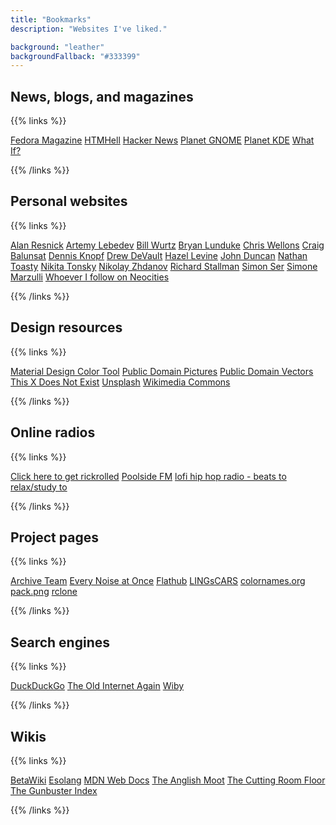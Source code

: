 ```yaml
---
title: "Bookmarks"
description: "Websites I've liked."

background: "leather"
backgroundFallback: "#333399"
---
```


## News, blogs, and magazines

{{% links %}}

[Fedora Magazine](https://fedoramagazine.org/)
[HTMHell](https://www.htmhell.dev/)
[Hacker News](https://news.ycombinator.com/)
[Planet GNOME](https://planet.gnome.org/)
[Planet KDE](https://planet.kde.org/)
[What If?](https://what-if.xkcd.com/)

{{% /links %}}

## Personal websites

{{% links %}}

[Alan Resnick](https://alanresnick.info/)
[Artemy Lebedev](https://www.tema.ru/eng/)
[Bill Wurtz](https://billwurtz.com/)
[Bryan Lunduke](https://lunduke.com/)
[Chris Wellons](https://nullprogram.com/)
[Craig Balunsat](https://www.balunsat.org/)
[Dennis Knopf](http://www.dennisknopf.net/)
[Drew DeVault](https://drewdevault.com/)
[Hazel Levine](https://knightsofthelambdacalcul.us/)
[John Duncan](https://dataswamp.org/~john/)
[Nathan Toasty](http://toastytech.com/)
[Nikita Tonsky](https://tonsky.me/)
[Nikolay Zhdanov](https://nicolas232.github.io/)
[Richard Stallman](https://stallman.org/)
[Simon Ser](https://emersion.fr/)
[Simone Marzulli](https://simone.computer/#/)
[Whoever I follow on Neocities](https://neocities.org/site/kirbykevinson/follows)

{{% /links %}}

## Design resources

{{% links %}}

[Material Design Color Tool](https://material.io/resources/color/)
[Public Domain Pictures](https://publicdomainpictures.net/en/)
[Public Domain Vectors](https://publicdomainvectors.org/)
[This X Does Not Exist](https://thisxdoesnotexist.com/)
[Unsplash](https://unsplash.com/)
[Wikimedia Commons](https://commons.wikimedia.org/wiki/Main_Page)

{{% /links %}}

## Online radios

{{% links %}}

[Click here to get rickrolled](https://www.youtube.com/watch?v=dQw4w9WgXcQ)
[Poolside FM](https://poolside.fm/)
[lofi hip hop radio - beats to relax/study to](https://www.youtube.com/watch?v=5qap5aO4i9A)

{{% /links %}}

## Project pages

{{% links %}}

[Archive Team](https://www.archiveteam.org/)
[Every Noise at Once](http://everynoise.com/)
[Flathub](https://flathub.org/home)
[LINGsCARS](https://www.lingscars.com/)
[colornames.org](https://colornames.org/)
[pack.png](https://packpng.com/)
[rclone](https://rclone.org/)

{{% /links %}}

## Search engines

{{% links %}}

[DuckDuckGo](https://duckduckgo.com/)
[The Old Internet Again](https://theoldnet.com/)
[Wiby](https://wiby.me/)

{{% /links %}}

## Wikis

{{% links %}}

[BetaWiki](https://betawiki.net/wiki/Main_Page)
[Esolang](https://esolangs.org/wiki/Main_Page)
[MDN Web Docs](https://developer.mozilla.org/en-US/)
[The Anglish Moot](https://anglish.fandom.com/wiki/Main_leaf)
[The Cutting Room Floor](https://tcrf.net/The_Cutting_Room_Floor)
[The Gunbuster Index](http://toponeraegunbuster.com/)

{{% /links %}}
